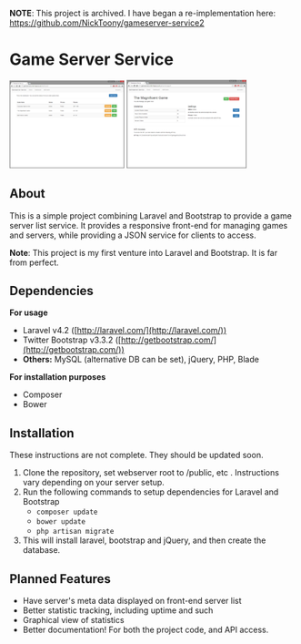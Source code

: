 **NOTE**: This project is archived. I have began a re-implementation here: https://github.com/NickToony/gameserver-service2

Game Server Service
===================

<img src="https://github.com/NickToony/gameserver-service/blob/master/screenshots/screenshot-dashboard.png" width="40%"/>
<img src="https://github.com/NickToony/gameserver-service/blob/master/screenshots/screenshot-manage.png" width="42%"/>

About
-----
This is a simple project combining Laravel and Bootstrap to provide a game server list service. It provides a responsive front-end for managing games and servers, while providing a JSON service for clients to access.

**Note**: This project is my first venture into Laravel and Bootstrap. It is far from perfect.

Dependencies
----

**For usage**

 - Laravel v4.2 ([http://laravel.com/](http://laravel.com/))
 - Twitter Bootstrap v3.3.2 ([http://getbootstrap.com/](http://getbootstrap.com/))
 - **Others:** MySQL (alternative DB can be set), jQuery, PHP, Blade

**For installation purposes**

 - Composer
 - Bower

Installation
------------
These instructions are not complete. They should be updated soon.

 1. Clone the repository, set webserver root to /public, etc . Instructions vary depending on your server setup.
 2. Run the following commands to setup dependencies for Laravel and Bootstrap
 	- `composer update`
	- `bower update`
	- `php artisan migrate`
 3. This will install laravel, bootstrap and jQuery, and then create the database.

Planned Features
------------
- Have server's meta data displayed on front-end server list
- Better statistic tracking, including uptime and such
- Graphical view of statistics
- Better documentation! For both the project code, and API access.

